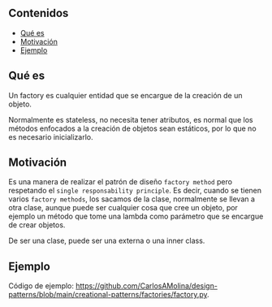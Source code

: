 ## Contenidos
- [Qué es](#qué-es)
- [Motivación](#motivación)
- [Ejemplo](#ejemplo)


## Qué es

Un factory es cualquier entidad que se encargue de la creación de un objeto.

Normalmente es stateless, no necesita tener atributos, es normal que los métodos enfocados a la creación de objetos sean estáticos, por lo que no es necesario inicializarlo.


## Motivación

Es una manera de realizar el patrón de diseño `factory method` pero respetando el `single responsability principle`. Es decir, cuando se tienen varios `factory methods`, los sacamos de la clase, normalmente se llevan a otra clase, aunque puede ser cualquier cosa que cree un objeto, por ejemplo un método que tome una lambda como parámetro que se encargue de crear objetos.

De ser una clase, puede ser una externa o una inner class.


## Ejemplo

Código de ejemplo: <https://github.com/CarlosAMolina/design-patterns/blob/main/creational-patterns/factories/factory.py>.
